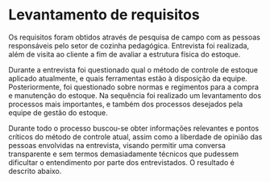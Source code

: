 # Levantamento de requisitos

Os requisitos foram obtidos através de pesquisa de campo com as pessoas responsáveis pelo setor de cozinha pedagógica. Entrevista foi realizada, além de visita ao cliente a fim de avaliar a estrutura física do estoque.

Durante a entrevista foi questionado qual o método de controle de estoque aplicado atualmente, e quais ferramentas estão à disposição da equipe. Posteriormente, foi questionado sobre normas e regimentos para a compra e manutenção do estoque. Na sequência foi realizado um levantamento dos processos mais importantes, e também dos processos desejados pela equipe de gestão do estoque.

Durante todo o processo buscou-se obter informações relevantes e pontos críticos do método de controle atual, assim como a liberdade de opinião das pessoas envolvidas na entrevista, visando permitir uma conversa transparente e sem termos demasiadamente técnicos que pudessem dificultar o entendimento por parte dos entrevistados. O resultado é descrito abaixo.
